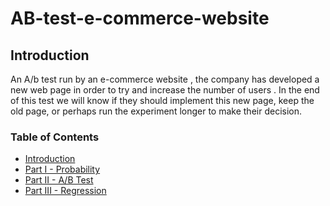 # AB-test-e-commerce-website

## Introduction
An A/b test run by an e-commerce website , the company has developed a new web page in order to try and increase the number of users . In the end of this test we will know if they should implement this new page, keep the old page, or perhaps run the experiment longer to make their decision.

### Table of Contents
- [Introduction](#intro)
- [Part I - Probability](#probability)
- [Part II - A/B Test](#ab_test)
- [Part III - Regression](#regression)


